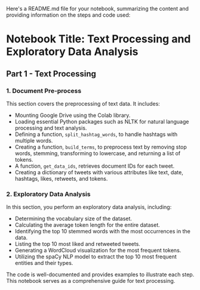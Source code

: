 Here's a README.md file for your notebook, summarizing the content and providing information on the steps and code used:

# Notebook Title: Text Processing and Exploratory Data Analysis

## Part 1 - Text Processing

### 1. Document Pre-process

This section covers the preprocessing of text data. It includes:

- Mounting Google Drive using the Colab library.
- Loading essential Python packages such as NLTK for natural language processing and text analysis.
- Defining a function, `split_hashtag_words`, to handle hashtags with multiple words.
- Creating a function, `build_terms`, to preprocess text by removing stop words, stemming, transforming to lowercase, and returning a list of tokens.
- A function, `get_data_ids`, retrieves document IDs for each tweet.
- Creating a dictionary of tweets with various attributes like text, date, hashtags, likes, retweets, and tokens.

### 2. Exploratory Data Analysis

In this section, you perform an exploratory data analysis, including:

- Determining the vocabulary size of the dataset.
- Calculating the average token length for the entire dataset.
- Identifying the top 10 stemmed words with the most occurrences in the data.
- Listing the top 10 most liked and retweeted tweets.
- Generating a WordCloud visualization for the most frequent tokens.
- Utilizing the spaCy NLP model to extract the top 10 most frequent entities and their types.

The code is well-documented and provides examples to illustrate each step. This notebook serves as a comprehensive guide for text processing.
